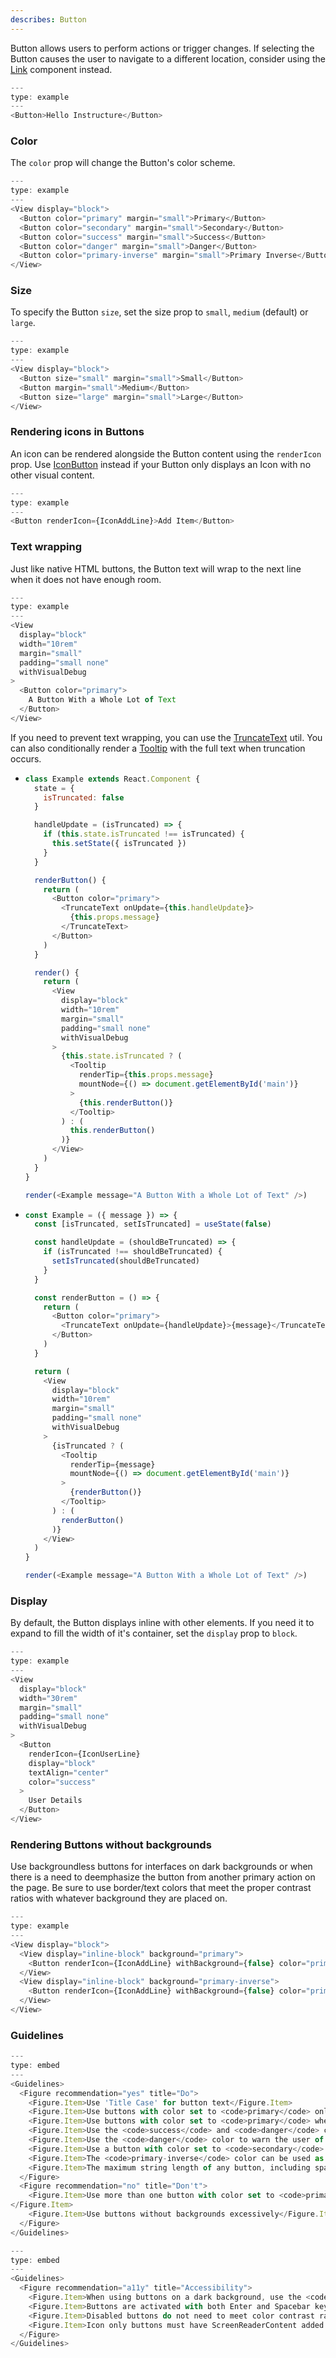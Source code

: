 ```yaml
---
describes: Button
---
```


Button allows users to perform actions or trigger changes. If selecting the Button causes the user to navigate to a different location, consider using the [Link](#Link) component instead.

```js
---
type: example
---
<Button>Hello Instructure</Button>
```

### Color

The `color` prop will change the Button's color scheme.

```js
---
type: example
---
<View display="block">
  <Button color="primary" margin="small">Primary</Button>
  <Button color="secondary" margin="small">Secondary</Button>
  <Button color="success" margin="small">Success</Button>
  <Button color="danger" margin="small">Danger</Button>
  <Button color="primary-inverse" margin="small">Primary Inverse</Button>
</View>
```

### Size

To specify the Button `size`, set the size prop to `small`, `medium` (default) or `large`.

```js
---
type: example
---
<View display="block">
  <Button size="small" margin="small">Small</Button>
  <Button margin="small">Medium</Button>
  <Button size="large" margin="small">Large</Button>
</View>
```

### Rendering icons in Buttons

An icon can be rendered alongside the Button content using the `renderIcon` prop. Use [IconButton](#IconButton) instead if your Button only displays an Icon with no other visual content.

```js
---
type: example
---
<Button renderIcon={IconAddLine}>Add Item</Button>
```

### Text wrapping

Just like native HTML buttons, the Button text will wrap to the next line when it does not have enough room.

```js
---
type: example
---
<View
  display="block"
  width="10rem"
  margin="small"
  padding="small none"
  withVisualDebug
>
  <Button color="primary">
    A Button With a Whole Lot of Text
  </Button>
</View>
```

If you need to prevent text wrapping, you can use the [TruncateText](#TruncateText) util. You can also conditionally render a [Tooltip](#Tooltip) with the full text when truncation occurs.

- ```js
  class Example extends React.Component {
    state = {
      isTruncated: false
    }

    handleUpdate = (isTruncated) => {
      if (this.state.isTruncated !== isTruncated) {
        this.setState({ isTruncated })
      }
    }

    renderButton() {
      return (
        <Button color="primary">
          <TruncateText onUpdate={this.handleUpdate}>
            {this.props.message}
          </TruncateText>
        </Button>
      )
    }

    render() {
      return (
        <View
          display="block"
          width="10rem"
          margin="small"
          padding="small none"
          withVisualDebug
        >
          {this.state.isTruncated ? (
            <Tooltip
              renderTip={this.props.message}
              mountNode={() => document.getElementById('main')}
            >
              {this.renderButton()}
            </Tooltip>
          ) : (
            this.renderButton()
          )}
        </View>
      )
    }
  }

  render(<Example message="A Button With a Whole Lot of Text" />)
  ```

- ```js
  const Example = ({ message }) => {
    const [isTruncated, setIsTruncated] = useState(false)

    const handleUpdate = (shouldBeTruncated) => {
      if (isTruncated !== shouldBeTruncated) {
        setIsTruncated(shouldBeTruncated)
      }
    }

    const renderButton = () => {
      return (
        <Button color="primary">
          <TruncateText onUpdate={handleUpdate}>{message}</TruncateText>
        </Button>
      )
    }

    return (
      <View
        display="block"
        width="10rem"
        margin="small"
        padding="small none"
        withVisualDebug
      >
        {isTruncated ? (
          <Tooltip
            renderTip={message}
            mountNode={() => document.getElementById('main')}
          >
            {renderButton()}
          </Tooltip>
        ) : (
          renderButton()
        )}
      </View>
    )
  }

  render(<Example message="A Button With a Whole Lot of Text" />)
  ```

### Display

By default, the Button displays inline with other elements. If you need it to expand to fill the width of it's container, set the `display` prop to `block`.

```js
---
type: example
---
<View
  display="block"
  width="30rem"
  margin="small"
  padding="small none"
  withVisualDebug
>
  <Button
    renderIcon={IconUserLine}
    display="block"
    textAlign="center"
    color="success"
  >
    User Details
  </Button>
</View>
```

### Rendering Buttons without backgrounds

Use backgroundless buttons for interfaces on dark backgrounds or when there is a need to deemphasize the button from another primary action on the page. Be sure to use border/text colors that meet the proper contrast ratios with whatever background they are placed on.

```js
---
type: example
---
<View display="block">
  <View display="inline-block" background="primary">
    <Button renderIcon={IconAddLine} withBackground={false} color="primary" margin="small">Click here</Button>
  </View>
  <View display="inline-block" background="primary-inverse">
    <Button renderIcon={IconAddLine} withBackground={false} color="primary-inverse" margin="small">Click here</Button>
  </View>
</View>
```

### Guidelines

```js
---
type: embed
---
<Guidelines>
  <Figure recommendation="yes" title="Do">
    <Figure.Item>Use 'Title Case' for button text</Figure.Item>
    <Figure.Item>Use buttons with color set to <code>primary</code> only once for each section of content</Figure.Item>
    <Figure.Item>Use buttons with color set to <code>primary</code> when the task of the view requires an action to be taken</Figure.Item>
    <Figure.Item>Use the <code>success</code> and <code>danger</code> colors for grading activities</Figure.Item>
    <Figure.Item>Use the <code>danger</code> color to warn the user of potentially destructive actions</Figure.Item>
    <Figure.Item>Use a button with color set to <code>secondary</code> as a secondary or tertiary option for actions such as Cancel</Figure.Item>
    <Figure.Item>The <code>primary-inverse</code> color can be used as a secondary option instead of the <code>secondary</code> color when the background would otherwise match the <code>secondary</code> button color (example: ModalFooter). Set the focusColor to `info` as well with this configuration.</Figure.Item>
    <Figure.Item>The maximum string length of any button, including spaces, should be 20 characters</Figure.Item>
  </Figure>
  <Figure recommendation="no" title="Don't">
    <Figure.Item>Use more than one button with color set to <code>primary</code> per section of content
</Figure.Item>
    <Figure.Item>Use buttons without backgrounds excessively</Figure.Item>
  </Figure>
</Guidelines>
```

```js
---
type: embed
---
<Guidelines>
  <Figure recommendation="a11y" title="Accessibility">
    <Figure.Item>When using buttons on a dark background, use the <code>primary-inverse</code> color to ensure adequate contrast</Figure.Item>
    <Figure.Item>Buttons are activated with both Enter and Spacebar keys, and either key press will fire an `onClick` event</Figure.Item>
    <Figure.Item>Disabled buttons do not need to meet color contrast ratio requirements or receive keyboard focus but will be read as "disabled" or "dimmed" by screen readers</Figure.Item>
    <Figure.Item>Icon only buttons must have ScreenReaderContent added so screen readers indicate what the button is used for</Figure.Item>
  </Figure>
</Guidelines>
```
